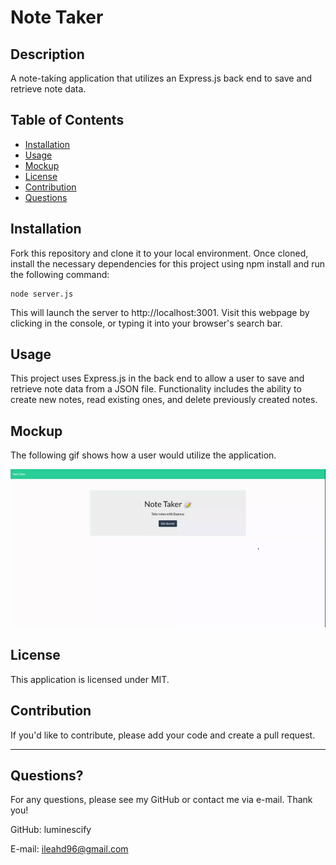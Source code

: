 # Note Taker

## Description
A note-taking application that utilizes an Express.js back end to save and retrieve note data.

## Table of Contents

- [Installation](#installation)
- [Usage](#usage)
- [Mockup](#mockup)
- [License](#license)
- [Contribution](#contribution)
- [Questions](#questions)

## Installation
Fork this repository and clone it to your local environment. Once cloned, install the necessary dependencies for this project using npm install and run the following command:

```
node server.js
```

This will launch the server to http://localhost:3001. Visit this webpage by clicking in the console, or typing it into your browser's search bar.

## Usage

This project uses Express.js in the back end to allow a user to save and retrieve note data from a JSON file. Functionality includes the ability to create new notes, read existing ones, and delete previously created notes.

## Mockup

The following gif shows how a user would utilize the application.

![Gif](/assets/Note-Taker.gif)

## License

This application is licensed under MIT.

## Contribution

If you'd like to contribute, please add your code and create a pull request.

---

## Questions?
For any questions, please see my GitHub or contact me via e-mail. Thank you!

GitHub: luminescify

E-mail: ileahd96@gmail.com

